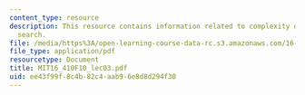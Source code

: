 ```yaml
---
content_type: resource
description: This resource contains information related to complexity of state space
  search.
file: /media/https%3A/open-learning-course-data-rc.s3.amazonaws.com/16-410-principles-of-autonomy-and-decision-making-fall-2010/ee43f99f8c4b82c4aab96e8d8d294f30_MIT16_410F10_lec03.pdf
file_type: application/pdf
resourcetype: Document
title: MIT16_410F10_lec03.pdf
uid: ee43f99f-8c4b-82c4-aab9-6e8d8d294f30
---
```

